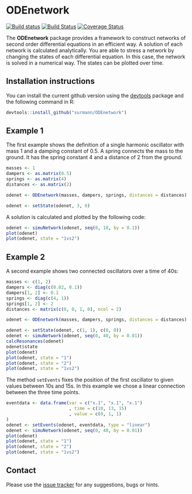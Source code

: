 # ODEnetwork

[![Build status](https://ci.appveyor.com/api/projects/status/nqkrw6ayyresytjw/branch/master?svg=true)](https://ci.appveyor.com/project/DirkSurmann/odenetwork/branch/master)
[![Build Status](https://travis-ci.org/surmann/ODEnetwork.svg)](https://travis-ci.org/surmann/ODEnetwork)
[![Coverage Status](https://coveralls.io/repos/surmann/ODEnetwork/badge.svg?branch=master)](https://coveralls.io/r/surmann/ODEnetwork?branch=master)

The **ODEnetwork** package provides a framework to construct networks of second order differential equations in an efficient way.
A solution of each network is calculated analytically.
You are able to stress a network by changing the states of each differential equation.
In this case, the network is solved in a numerical way.
The states can be plotted over time.

## Installation instructions

You can install the current github version using the [devtools](https://github.com/hadley/devtools) package and the following command in R:
```R
devtools::install_github("surmann/ODEnetwork")
```

## Example 1

The first example shows the definition of a single harmonic oscillator with mass 1 and a damping constant of 0.5.
A spring connects the mass to the ground.
It has the spring constant 4 and a distance of 2 from the ground.
```R
masses <- 1
dampers <- as.matrix(0.5)
springs <- as.matrix(4)
distances <- as.matrix(2)

odenet <- ODEnetwork(masses, dampers, springs, distances = distances)

odenet <- setState(odenet, 3, 0)
```
A solution is calculated and plotted by the following code:
```R
odenet <- simuNetwork(odenet, seq(0, 10, by = 0.1))
plot(odenet)
plot(odenet, state = "1vs2")
```

## Example 2

A second example shows two connected oscillators over a time of 40s:
```R
masses <- c(1, 2)
dampers <- diag(c(0.02, 0.1))
dampers[1, 2] <- 0.1
springs <- diag(c(4, 1))
springs[1, 2] <- 2
distances <- matrix(c(0, 0, 1, 0), ncol = 2)

odenet <- ODEnetwork(masses, dampers, springs, distances = distances)

odenet <- setState(odenet, c(1, 1), c(0, 0))
odenet <- simuNetwork(odenet, seq(0, 40, by = 0.01))
calcResonances(odenet)
odenet$state
plot(odenet)
plot(odenet, state = "1")
plot(odenet, state = "2")
plot(odenet, state = "1vs2")
```
The method `setEvents` fixes the position of the first oscillator to given values between 10s and 15s.
In this example we chose a linear connection between the three time points.
```R
eventdata <- data.frame(var = c("x.1", "x.1", "x.1")
                        , time = c(10, 13, 15)
                        , value = c(0, 1, 1)
)
odenet <- setEvents(odenet, eventdata, type = "linear")
odenet <- simuNetwork(odenet, seq(0, 40, by = 0.01))
plot(odenet)
plot(odenet, state = "1")
plot(odenet, state = "2")
plot(odenet, state = "1vs2")
```

## Contact
Please use the [issue tracker](https://github.com/surmann/ODEnetwork/issues) for any suggestions, bugs or hints.
